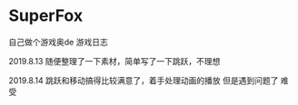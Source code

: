 # SuperFox
自己做个游戏奥de 游戏日志

2019.8.13
随便整理了一下素材，简单写了一下跳跃，不理想

2019.8.14
跳跃和移动搞得比较满意了，着手处理动画的播放 但是遇到问题了 难受
